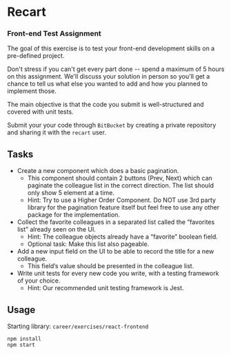 # Recart 

### Front-end Test Assignment

The goal of this exercise is to test your front-end development skills on a pre-defined project. 

Don't stress if you can't get every part done -- spend a maximum of 5 hours on this assignment. We'll discuss your solution in person so you'll get a chance to tell us what else you wanted to add and how you planned to implement those.

The main objective is that the code you submit is well-structured and covered with unit tests.

Submit your your code through `BitBucket` by creating a private repository and sharing it with the `recart` user.

## Tasks
- Create a new component which does a basic pagination.
  - This component should contain 2 buttons (Prev, Next) which can paginate the colleague list in the correct direction. The list should only show 5 element at a time.
  - Hint: Try to use a Higher Order Component. Do NOT use 3rd party library for the pagination feature itself but feel free to use any other package for the implementation.
- Collect the favorite colleagues in a separated list called the “favorites list” already seen on the UI.
  - Hint: The colleague objects already have a “favorite” boolean field.
  - Optional task: Make this list also pageable.
- Add a new input field on the UI to be able to record the title for a new colleague.
  - This field’s value should be presented in the colleague list.
- Write unit tests for every new code you write, with a testing framework of your choice.
  - Hint: Our recommended unit testing framework is Jest.

## Usage

Starting library: `career/exercises/react-frontend`

```
npm install
npm start
```
